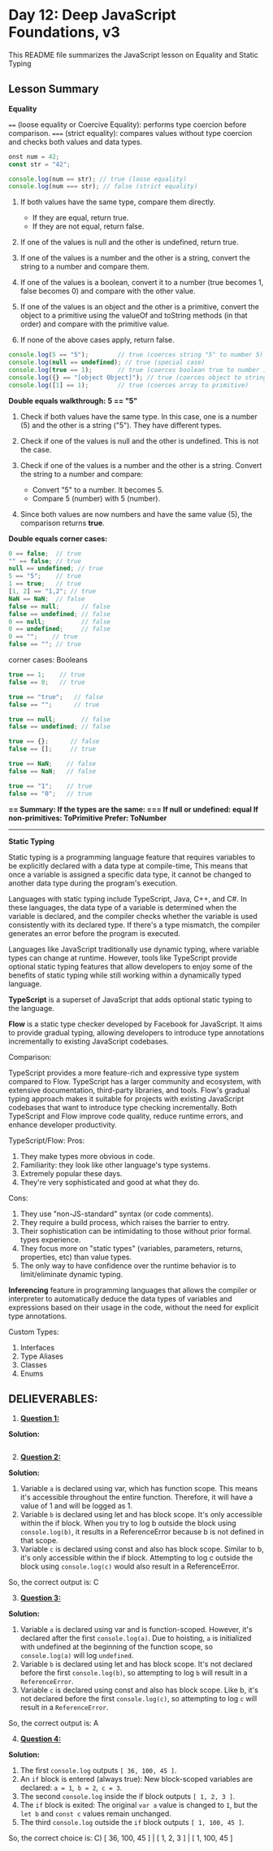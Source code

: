 # Day 12: Deep JavaScript Foundations, v3
This README file summarizes the JavaScript lesson on Equality and Static Typing

## Lesson Summary

**Equality**

`==` (loose equality or Coercive Equality): performs type coercion before comparison.
`===` (strict equality): compares values without type coercion and checks both values and data types.
```JavaScript
onst num = 42;
const str = "42";

console.log(num == str); // true (loose equality)
console.log(num === str); // false (strict equality)
```

1. If both values have the same type, compare them directly.
	- If they are equal, return true.
	- If they are not equal, return false.

2. If one of the values is null and the other is undefined, return true.

3. If one of the values is a number and the other is a string, convert the string to a number and compare them.

4. If one of the values is a boolean, convert it to a number (true becomes 1, false becomes 0) and compare with the other value.

5. If one of the values is an object and the other is a primitive, convert the object to a primitive using the valueOf and toString methods (in that order) and compare with the primitive value.

6. If none of the above cases apply, return false.
```javascript
console.log(5 == "5");        // true (coerces string "5" to number 5)
console.log(null == undefined); // true (special case)
console.log(true == 1);       // true (coerces boolean true to number 1)
console.log({} == "[object Object]"); // true (coerces object to string "[object Object]")
console.log([1] == 1);        // true (coerces array to primitive)
```

**Double equals walkthrough:**
**5 == "5"**

1. Check if both values have the same type. In this case, one is a number (5) and the other is a string ("5"). They have different types.

2. Check if one of the values is null and the other is undefined. This is not the case.

3. Check if one of the values is a number and the other is a string. Convert the string to a number and compare:

	- Convert "5" to a number. It becomes 5.
	- Compare 5 (number) with 5 (number).
	
4. Since both values are now numbers and have the same value (5), the comparison returns **true**.

**Double equals corner cases:**
```javascript
0 == false;  // true
"" == false; // true
null == undefined; // true
5 == "5";    // true
1 == true;   // true
[1, 2] == "1,2"; // true
NaN == NaN;  // false
false == null;      // false
false == undefined; // false
0 == null;          // false
0 == undefined;     // false
0 == "";    // true
false == ""; // true
```

corner cases: Booleans
```JavaScript
true == 1;    // true
false == 0;   // true

true == "true";   // false
false == "";      // true

true == null;       // false
false == undefined; // false

true == {};      // false
false == [];     // true

true == NaN;    // false
false == NaN;   // false

true == "1";    // true
false == "0";   // true

```

**== Summary: 
If the types are the same: ===
If null or undefined: equal 
If non-primitives: ToPrimitive 
Prefer: ToNumber**

----------
**Static Typing**

Static typing is a programming language feature that requires variables to be explicitly declared with a data type at compile-time, This means that once a variable is assigned a specific data type, it cannot be changed to another data type during the program's execution.

Languages with static typing include TypeScript, Java, C++, and C#. In these languages, the data type of a variable is determined when the variable is declared, and the compiler checks whether the variable is used consistently with its declared type. If there's a type mismatch, the compiler generates an error before the program is executed.

Languages like JavaScript traditionally use dynamic typing, where variable types can change at runtime. However, tools like TypeScript provide optional static typing features that allow developers to enjoy some of the benefits of static typing while still working within a dynamically typed language.

**TypeScript** is a superset of JavaScript that adds optional static typing to the language.

**Flow** is a static type checker developed by Facebook for JavaScript. It aims to provide gradual typing, allowing developers to introduce type annotations incrementally to existing JavaScript codebases.

Comparison:

TypeScript provides a more feature-rich and expressive type system compared to Flow.
TypeScript has a larger community and ecosystem, with extensive documentation, third-party libraries, and tools.
Flow's gradual typing approach makes it suitable for projects with existing JavaScript codebases that want to introduce type checking incrementally.
Both TypeScript and Flow improve code quality, reduce runtime errors, and enhance developer productivity.


TypeScript/Flow: Pros: 

1. They make types more obvious in code.
2. Familiarity: they look like other language's type systems.
3. Extremely popular these days.
4. They're very sophisticated and good at what they do.

Cons:

1. They use "non-JS-standard" syntax (or code comments).
2. They require a build process, which raises the barrier to entry.
3. Their sophistication can be intimidating to those without prior formal. types experience.
4. They focus more on "static types" (variables, parameters, returns, properties, etc) than value types.
5. The only way to have confidence over the runtime behavior is to limit/eliminate dynamic typing.

**Inferencing** feature in programming languages that allows the compiler or interpreter to automatically deduce the data types of variables and expressions based on their usage in the code, without the need for explicit type annotations.

Custom Types:

1. Interfaces
2. Type Aliases
3. Classes
4. Enums


## DELIEVERABLES:

1. **[Question 1:](https://github.com/orjwan-alrajaby/gsg-QA-Nablus-training-2023/blob/main/learning-sprint-1/week3%20-%20deep-javascript-foundations-v3/day%202/tasks.md#question-1)**
   
**Solution:** 
 ```javascript

```

2. **[Question 2:](https://github.com/orjwan-alrajaby/gsg-QA-Nablus-training-2023/blob/main/learning-sprint-1/week3%20-%20deep-javascript-foundations-v3/day%202/tasks.md#question-2)**
   
**Solution:**

1. Variable `a` is declared using var, which has function scope. This means it's accessible throughout the entire function. Therefore, it will have a value of 1 and will be logged as 1.
2. Variable `b` is declared using let and has block scope. It's only accessible within the if block. When you try to log b outside the block using `console.log(b)`, it results in a ReferenceError because b is not defined in that scope.
3. Variable `c` is declared using const and also has block scope. Similar to b, it's only accessible within the if block. Attempting to log c outside the block using `console.log(c)` would also result in a ReferenceError.

So, the correct output is: C

3. **[Question 3:](https://github.com/orjwan-alrajaby/gsg-QA-Nablus-training-2023/blob/main/learning-sprint-1/week3%20-%20deep-javascript-foundations-v3/day%202/tasks.md#question-3)**
   
**Solution:**

1. Variable `a` is declared using var and is function-scoped. However, it's declared after the first `console.log(a)`. Due to hoisting, `a` is initialized with undefined at the beginning of the function scope, so `console.log(a)` will log `undefined`.
2. Variable `b` is declared using let and has block scope. It's not declared before the first `console.log(b)`, so attempting to log `b` will result in a `ReferenceError`.
3. Variable `c` is declared using const and also has block scope. Like b, it's not declared before the first `console.log(c)`, so attempting to log `c` will result in a `ReferenceError`.

So, the correct output is: A

4. **[Question 4:](https://github.com/orjwan-alrajaby/gsg-QA-Nablus-training-2023/blob/main/learning-sprint-1/week3%20-%20deep-javascript-foundations-v3/day%202/tasks.md#question-4)**
   
**Solution:**

1. The first `console.log` outputs `[ 36, 100, 45 ]`.
2. An `if` block is entered (always true): New block-scoped variables are declared: `a = 1`,` b = 2`,` c = 3`.
3. The second `console.log` inside the if block outputs `[ 1, 2, 3 ]`.
4. The `if` block is exited: The original `var a` value is changed to `1`, but the `let b` and `const c` values remain unchanged.
5. The third `console.log` outside the `if` block outputs `[ 1, 100, 45 ]`.

So, the correct choice is:
C) [ 36, 100, 45 ] | [ 1, 2, 3 ] | [ 1, 100, 45 ]
